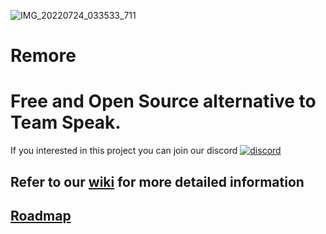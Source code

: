 ![IMG_20220724_033533_711](https://user-images.githubusercontent.com/64275777/180628115-5add2770-60f0-4c8e-a505-419c76032dcc.png)


# Remore

# Free and Open Source alternative to Team Speak.
If you interested in this project you can join our discord
[![discord](https://img.shields.io/badge/Discord-blue?style=for-the-badge)](https://remore.roxxel.moe/discord)
## Refer to our [wiki](https://github.com/remore-chat/remore/wiki) for more detailed information

## [Roadmap](https://GitHub.com/roxxel/ttalk/issues/12)
